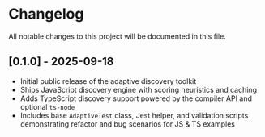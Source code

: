 # Changelog

All notable changes to this project will be documented in this file.

## [0.1.0] - 2025-09-18
- Initial public release of the adaptive discovery toolkit
- Ships JavaScript discovery engine with scoring heuristics and caching
- Adds TypeScript discovery support powered by the compiler API and optional `ts-node`
- Includes base `AdaptiveTest` class, Jest helper, and validation scripts demonstrating refactor and bug scenarios for JS & TS examples
